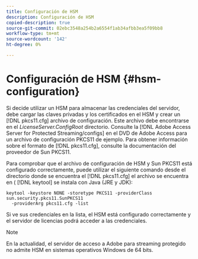 ```yaml
---
title: Configuración de HSM
description: Configuración de HSM
copied-description: true
source-git-commit: 02ebc3548a254b2a6554f1ab34afbb3ea5f09bb8
workflow-type: tm+mt
source-wordcount: '142'
ht-degree: 0%

---
```


# Configuración de HSM {#hsm-configuration}

Si decide utilizar un HSM para almacenar las credenciales del servidor, debe cargar las claves privadas y los certificados en el HSM y crear un [!DNL pkcs11.cfg] archivo de configuración. Este archivo debe encontrarse en el *LicenseServer.ConfigRoot* directorio. Consulte la [!DNL Adobe Access Server for Protected Streaming/configs] en el DVD de Adobe Access para un archivo de configuración PKCS11 de ejemplo. Para obtener información sobre el formato de [!DNL pkcs11.cfg], consulte la documentación del proveedor de Sun PKCS11.

Para comprobar que el archivo de configuración de HSM y Sun PKCS11 está configurado correctamente, puede utilizar el siguiente comando desde el directorio donde se encuentra el [!DNL pkcs11.cfg] el archivo se encuentra en ( [!DNL keytool] se instala con Java (JRE y JDK):

```
keytool -keystore NONE -storetype PKCS11 -providerClass sun.security.pkcs11.SunPKCS11 
  -providerArg pkcs11.cfg -list
```

Si ve sus credenciales en la lista, el HSM está configurado correctamente y el servidor de licencias podrá acceder a las credenciales.

>[!NOTE]
>
>En la actualidad, el servidor de acceso a Adobe para streaming protegido no admite HSM en sistemas operativos Windows de 64 bits.

